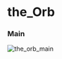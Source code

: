 # the_Orb 

### Main
![the_orb_main](https://user-images.githubusercontent.com/37136008/77983198-4bd0bf80-7349-11ea-9b65-99baedb35ef1.jpg)
